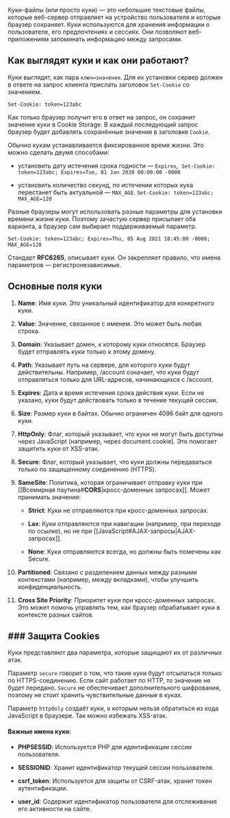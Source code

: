 
Куки-файлы (или просто куки) — это небольшие текстовые файлы, которые веб-сервер отправляет на устройство пользователя и которые браузер сохраняет. Куки используются для хранения информации о пользователе, его предпочтениях и сессиях. Они позволяют веб-приложениям запоминать информацию между запросами.

## Как выглядят куки и как они работают?

Куки выглядят, как пара `ключ=значение`. Для их установки сервер должен в ответе на запрос клиента прислать заголовок `Set-Cookie` со значением.

```
Set-Cookie: token=123abc
```

Как только браузер получит его в ответ на запрос, он сохранит значение куки в Cookie Storage. В каждый последующий запрос браузер будет добавлять сохранённые значения в заголовке `Cookie`.

Обычно кукам устанавливается фиксированное время жизни. Это можно сделать двумя способами: 

- установить дату истечения срока годности — `Expires`, 
	`Set-Cookie: token=123abc; Expires=Tue, 01 Jan 2030 00:00:00 -0000`

- установить количество секунд, по истечении которых кука перестанет быть актуальной — `MAX_AGE`.
	`Set-Cookie: token=123abc; MAX_AGE=120`

Разные браузеры могут использовать разные параметры для установки времени жизни куки. Поэтому зачастую сервер присылает оба варианта, а браузер сам выбирает поддерживаемый параметр.
```
Set-Cookie: token=123abc; Expires=Thu, 05 Aug 2021 18:45:00 -0000; MAX_AGE=120
```

Стандарт **RFC6265**, описывает куки. Он закрепляет правило, что имена параметров — регистронезависимые.

## Основные поля куки

1. **Name**: Имя куки. Это уникальный идентификатор для конкретного куки.

2. **Value**: Значение, связанное с именем. Это может быть любая строка.

3. **Domain**: Указывает домен, к которому куки относятся. Браузер будет отправлять куки только к этому домену.

4. **Path**: Указывает путь на сервере, для которого куки будут действительны. Например, /account означает, что куки будут отправляться только для URL-адресов, начинающихся с /account.

5. **Expires**: Дата и время истечения срока действия куки. Если не указано, куки будут действовать только в течение текущей сессии.

6. **Size**: Размер куки в байтах. Обычно ограничен 4096 байт для одного куки.

7. **HttpOnly**: Флаг, который указывает, что куки не могут быть доступны через JavaScript (например, через document.cookie). Это помогает защитить куки от XSS-атак.

8. **Secure**: Флаг, который указывает, что куки должны передаваться только по защищенному соединению (HTTPS).

9. **SameSite**: Политика, которая ограничивает отправку куки при [[Всемирная паутина#**CORS**|кросс-доменных запросах]]. Может принимать значения:

   - **Strict**: Куки не отправляются при кросс-доменных запросах.

   - **Lax**: Куки отправляются при навигации (например, при переходе по ссылке), но не при [[JavaScript#AJAX-запросы|AJAX-запросах]].

   - **None**: Куки отправляются всегда, но должны быть помечены как Secure.

10. **Partitioned**: Связано с разделением данных между разными контекстами (например, между вкладками), чтобы улучшить конфиденциальность.

11. **Cross Site Priority**: Приоритет куки при кросс-доменных запросах. Это может помочь управлять тем, как браузер обрабатывает куки в контексте разных сайтов.

## ### Защита Cookies

Куки представляют два параметра, которые защищают их от различных атак.

Параметр `secure` говорит о том, что такие куки будут отсылаться только по HTTPS-соединению. Если сайт работает по HTTP, то значение не будет передано. `Secure` не обеспечивает дополнительного шифрования, поэтому не стоит хранить чувствительные данные в куках.

Параметр `httpOnly` создаёт куки, к которым нельзя обратиться из кода JavaScript в браузере. Так можно избежать XSS-атак.

#### Важные имена куки:

- **PHPSESSID**: Используется PHP для идентификации сессии пользователя.

- **SESSIONID**: Хранит идентификатор текущей сессии пользователя.

- **csrf_token**: Используется для защиты от CSRF-атак, хранит токен аутентификации.

- **user_id**: Содержит идентификатор пользователя для отслеживания его активности на сайте.
